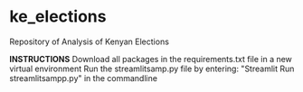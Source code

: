 # ke_elections
Repository of Analysis of Kenyan Elections

**INSTRUCTIONS**
Download all packages in the requirements.txt file in a new virtual environment
Run the streamlitsamp.py file by entering: "Streamlit Run streamlitsampp.py" in the commandline

